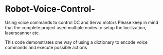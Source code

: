 # Robot-Voice-Control-
Using voice commands to control DC and Servo motors
Please keep in mind that the complete project used multiple nodes to setup the locilization, laserscanner etc. 

This code demonstrates one way of using a dictionary to encode voice commands and execute possible actions

